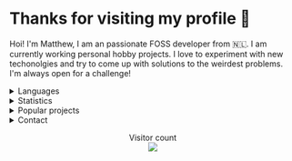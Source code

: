 <h1>Thanks for visiting my profile 👋</h1>

Hoi! I'm Matthew, I am an passionate FOSS developer from 🇳🇱. I am currently working personal hobby projects. I love to experiment with new techonolgies and try to come up with solutions to the weirdest problems. I'm always open for a challenge!
<br/>
<details>
      <summary> Languages </summary>
Here are the languages I know/am learning:
<br>
- C
<br>
- Python
<br>
- Rust
<br>
- JavaScript/TypeScript
<br>
- A bit of go
<br>
- A bit of .NET
<br>
- A bit of Java
<br> 
- Basics of x86 and RISC-V assembly
<br />
<br />
</details>
<details>
      <summary> Statistics </summary>
<br/>
  <img align="center" src="https://github-readme-stats.vercel.app/api?username=AltF02&show_icons=true&include_all_commits=true&theme=dracula" alt="AltF02's github stats" />
      <br />
  <img align="center" src="https://github-readme-stats.vercel.app/api/top-langs/?username=AltF02&layout=compact&theme=dracula" />
  <br />
  <!--START_SECTION:waka-->
**🐱 My GitHub Data** 

> 🏆 136 Contributions in the Year 2022
 > 
> 📦 164.8 kB Used in GitHub's Storage 
 > 
> 💼 Opted to Hire
 > 
> 📜 57 Public Repositories 
 > 
> 🔑 19 Private Repositories  
 > 
**I Mostly Code in Rust** 

```text
Rust                     23 repos            ████████░░░░░░░░░░░░░░░░░   33.82% 
Python                   20 repos            ███████░░░░░░░░░░░░░░░░░░   29.41% 
JavaScript               8 repos             ███░░░░░░░░░░░░░░░░░░░░░░   11.76% 
TypeScript               4 repos             █░░░░░░░░░░░░░░░░░░░░░░░░   5.88% 
Vue                      3 repos             █░░░░░░░░░░░░░░░░░░░░░░░░   4.41%

```



 Last Updated on 06/05/2022 17:49:43 UTC
<!--END_SECTION:waka-->
  </details>
  <details>
      <summary> Popular projects</summary>
  <a href="https://github.com/AltF02/x11-rs">
  <img align="center" src="https://github-readme-stats.vercel.app/api/pin/?username=AltF02&repo=X11-rs&theme=dracula" /> 
  </a>
  </details>
<details>
      <summary> Contact </summary>
<br/>
My contact details are available on <a href="https://altf2.dev">my site</a>
<br/>
</details>
  <p align="center"> 
  Visitor count<br>
  <img src="https://profile-counter.glitch.me/AltF02/count.svg" />
</p>


